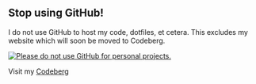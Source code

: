 ## Stop using GitHub!

I do not use GitHub to host my code, dotfiles, et cetera. This excludes my website which will soon be moved to Codeberg.

[![Please do not use GitHub for personal projects.](https://nogithub.codeberg.page/badge.svg)](https://nogithub.codeberg.page)

Visit my [Codeberg](https://codeberg.org/coast/)
